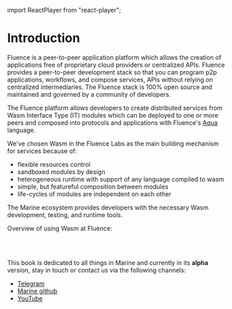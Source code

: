 import ReactPlayer from "react-player";

# Introduction

Fluence is a peer-to-peer application platform which allows the creation of applications free of proprietary cloud providers or centralized APIs. Fluence provides a peer-to-peer development stack so that you can program p2p applications, workflows, and compose services, APIs without relying on centralized intermediaries. The Fluence stack is 100% open source and maintained and governed by a community of developers.

The Fluence platform allows developers to create distributed services from Wasm Interface Type (IT) modules which can be deployed to one or more peers and composed into protocols and applications with Fluence's [Aqua](../aqua-book/introduction.md) language.

We've chosen Wasm in the Fluence Labs as the main building mechanism for services because of:

- flexible resources control
- sandboxed modules by design
- heterogeneous runtime with support of any language compiled to wasm
- simple, but featureful composition between modules
- life-cycles of modules are independent on each other

The Marine ecosystem provides developers with the necessary Wasm development, testing, and runtime tools.

Overview of using Wasm at Fluence:

<ReactPlayer controls url="https://www.youtube.com/watch?t=1s&v=ObHRZ6MxUDA" width="100%" />
<br />
<ReactPlayer controls url="https://youtu.be/DeU9e69DeHo?t=1430" width="100%" />

<br />

This book is dedicated to all things in Marine and currently in its **alpha** version, stay in touch or contact us via the following channels:

- [Telegram](https://t.me/fluence_project)
- [Marine github](https://github.com/fluencelabs/marine)
- [YouTube](https://www.youtube.com/channel/UC3b5eFyKRFlEMwSJ1BTjpbw)
